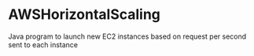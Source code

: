 # AWSHorizontalScaling
Java program to launch new EC2 instances based on request per second sent to each instance
